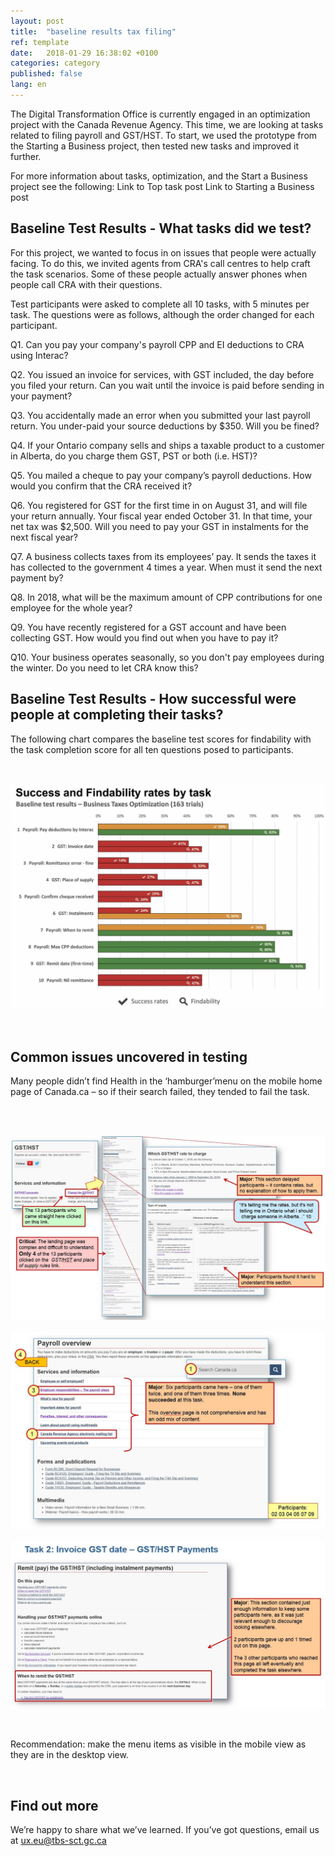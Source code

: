 ```yaml
---
layout: post
title:  "baseline results tax filing"
ref: template
date:   2018-01-29 16:38:02 +0100
categories: category
published: false
lang: en
---
```


The Digital Transformation Office is currently engaged in an optimization project with the Canada Revenue Agency. This time, we are looking at tasks related to filing payroll and GST/HST. To start, we used the prototype from the Starting a Business project, then tested new tasks and improved it further. 

For more information about tasks, optimization, and the Start a Business project see the following:
Link to Top task post
Link to Starting a Business post

## Baseline Test Results - What tasks did we test?

For this project, we wanted to focus in on issues that people were actually facing. To do this, we invited agents from CRA's call centres to help craft the task scenarios. Some of these people actually answer phones when people call CRA with their questions. 

Test participants were asked to complete all 10 tasks, with 5 minutes per task. The questions were as follows, although the order changed for each participant. 

Q1. 
Can you pay your company's payroll CPP and EI deductions to CRA using Interac?

Q2.
You issued an invoice for services, with GST included, the day before you filed your return. Can you wait until the invoice is paid before sending in your payment?

Q3.
You accidentally made an error when you submitted your last payroll return. You under-paid your source deductions by $350. Will you be fined?

Q4.
If your Ontario company sells and ships a taxable product to a customer in Alberta, do you charge them GST, PST or both (i.e. HST)?

Q5.
You mailed a cheque to pay your company’s payroll deductions. How would you confirm that the CRA received it?

Q6.
You registered for GST for the first time in on August 31, and will file your return annually. Your fiscal year ended October 31. In that time, your net tax was $2,500. Will you need to pay your GST in instalments for the next fiscal year?

Q7. 
A business collects taxes from its employees’ pay. It sends the taxes it has collected to the government 4 times a year. When must it send the next payment by?

Q8.
In 2018, what will be the maximum amount of CPP contributions for one employee for the whole year?

Q9.
You have recently registered for a GST account and have been collecting GST. How would you find out when you have to pay it?

Q10.
Your business operates seasonally, so you don't pay employees during the winter. Do you need to let CRA know this?



## Baseline Test Results - How successful were people at completing their tasks?


The following chart compares the baseline test scores for findability with the task completion score for all ten questions posed to participants.


<p><br>
</p>
<div itemprop="text" class="" data="type-text">
      <div class="img-responsive center-block col-md-6">
          <span class=""><img src="../images/TaxFilingbaseline.jpg" alt="Bar-chart-of-Baseline-Performance-Results-comparing-findability-and-task-completion">
 </span>
      </div>
  <p><br>
  </p>
 
 
## Common issues uncovered in testing

Many people didn’t find Health in the ‘hamburger’menu on the mobile home page of Canada.ca – so if their search failed, they tended to fail the task.


<p><br>
</p>

<div itemprop="text" class="" data="type-text">
      <div class="img-responsive left-block col-md-6">
          <span class=""><img src="../images/TF-slide1.JPG" alt="Menu-too-hard-to-find" style="floating:left">
<span>
<br>
<div itemprop="text" class="" data="type-text">
      <div class="img-responsive left-block col-md-6">
          <span class=""><img src="../images/TF-slide2.JPG" alt="Menu-too-hard-to-find" style="floating:left">
<br>
<div itemprop="text" class="" data="type-text">
      <div class="img-responsive left-block col-md-6">
          <span class=""><img src="../images/TF-slide3.JPG" alt="Menu-too-hard-to-find" style="floating:left">

</span>
</div>

<p><br>
 </p>
Recommendation: make the menu items as visible in the mobile view as they are in the desktop view. 
</p><br>
</p>




## Find out more

We’re happy to share what we’ve learned. If you’ve got questions, email us at ux.eu@tbs-sct.gc.ca

